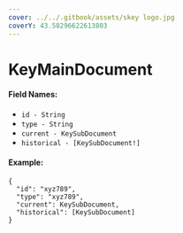 ```yaml
---
cover: ../../.gitbook/assets/skey logo.jpg
coverY: 43.58296622613803
---
```


# KeyMainDocument

#### Field Names:

* `id - String`
* `type - String`
* `current - KeySubDocument`
* `historical - [KeySubDocument!]`

#### Example:

```
{
  "id": "xyz789",
  "type": "xyz789",
  "current": KeySubDocument,
  "historical": [KeySubDocument]
}
```
